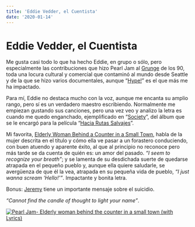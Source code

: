 ```yaml
---
title: 'Eddie Vedder, el Cuentista'
date: '2020-01-14'
---
```


# Eddie Vedder, el Cuentista

Me gusta casi todo lo que ha hecho Eddie, en grupo o sólo, pero especialmente las contribuciones que hizo Pearl Jam al [Grunge](https://en.wikipedia.org/wiki/Grunge) de los 90, toda una locura cultural y comercial que contaminó al mundo desde Seattle y de la que se hizo varios documentales, aunque “[Hype!](https://www.google.es/url?sa=t&rct=j&q=&esrc=s&source=web&cd=13&ved=2ahUKEwiQvN_46ILnAhXjCWMBHRGPCE4QFjAMegQICRAB&url=https%3A%2F%2Fwww.imdb.com%2Ftitle%2Ftt0116589%2F&usg=AOvVaw1_7ZhpBvBrDt2viszJOjI3)” es el que más me ha impactado.

Para mí, Eddie no destaca mucho con la voz, aunque me encanta su amplio rango, pero sí es un verdadero maestro escribiendo. Normalmente me empiezan gustando sus canciones, pero una vez veo y analizo la letra es cuando me quedo enganchado, ejemplificado en “[Society](https://www.azlyrics.com/lyrics/eddievedder/society.html)”, del álbum que se le encargó para la película “[Hacia Rutas Salvajes](https://www.google.es/url?sa=t&rct=j&q=&esrc=s&source=web&cd=1&ved=2ahUKEwj2yaKR64LnAhVq5OAKHb0yCIAQFjAAegQIBxAC&url=https%3A%2F%2Fwww.imdb.com%2Ftitle%2Ftt0758758%2F&usg=AOvVaw23GgcJ00Fx86KR4bvnKJdq)”.

Mi favorita, [Elderly Woman Behind a Counter in a Small Town](https://www.azlyrics.com/lyrics/pearljam/elderlywomanbehindthecounterinasmalltown.html), habla de la mujer descrita en el título y cómo ella ve pasar a un forastero conduciendo, con buen atuendo y aparente éxito, al que al principio no reconoce pero más tarde se da cuenta de quién es: un amor del pasado. *“I seem to recognize your breath”*; y se lamenta de su desdichada suerte de quedarse atrapada en el pequeño pueblo y, aunque ella quiere saludarle, se avergüenza de que él la vea, atrapada en su pequeña vida de pueblo, *“I just wanna scream ‘Hello!’”*. Impactante y bonita letra.

Bonus: [Jeremy](https://www.google.es/url?sa=t&rct=j&q=&esrc=s&source=web&cd=1&ved=2ahUKEwiO7rjS8ILnAhWDD2MBHRXGBF0QyCkwAHoECBAQBQ&url=https%3A%2F%2Fwww.youtube.com%2Fwatch%3Fv%3DMS91knuzoOA&usg=AOvVaw3yFvQPi6IWcoiHY_JuhfTO) tiene un importante mensaje sobre el suicidio.

*“Cannot find the candle of thought to light your name”*.

<a href="https://www.youtube.com/watch?v=2z0cKtSlHOU"><img src="https://img.youtube.com/vi/2z0cKtSlHOU/0.jpg" alt="Pearl Jam- Elderly woman behind the counter in a small town (with Lyrics)"></a>